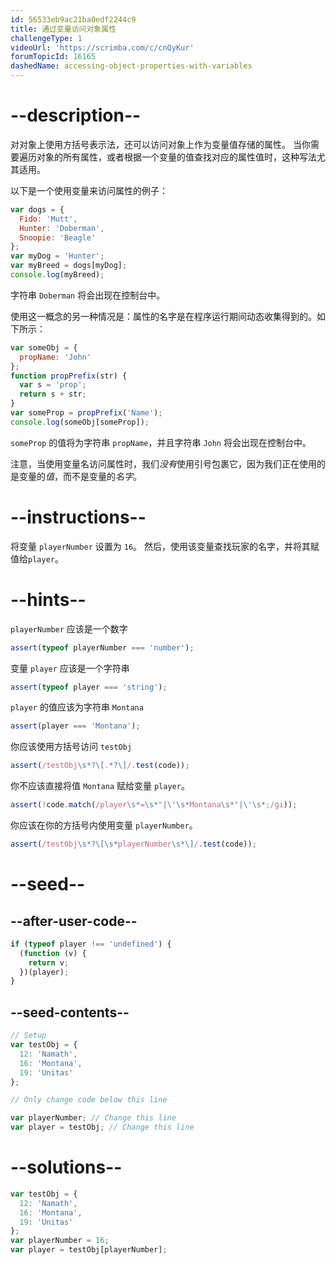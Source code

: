 ```yaml
---
id: 56533eb9ac21ba0edf2244c9
title: 通过变量访问对象属性
challengeType: 1
videoUrl: 'https://scrimba.com/c/cnQyKur'
forumTopicId: 16165
dashedName: accessing-object-properties-with-variables
---
```


# --description--

对对象上使用方括号表示法，还可以访问对象上作为变量值存储的属性。 当你需要遍历对象的所有属性，或者根据一个变量的值查找对应的属性值时，这种写法尤其适用。

以下是一个使用变量来访问属性的例子：

```js
var dogs = {
  Fido: 'Mutt',
  Hunter: 'Doberman',
  Snoopie: 'Beagle'
};
var myDog = 'Hunter';
var myBreed = dogs[myDog];
console.log(myBreed);
```

字符串 `Doberman` 将会出现在控制台中。

使用这一概念的另一种情况是：属性的名字是在程序运行期间动态收集得到的。如下所示：

```js
var someObj = {
  propName: 'John'
};
function propPrefix(str) {
  var s = 'prop';
  return s + str;
}
var someProp = propPrefix('Name');
console.log(someObj[someProp]);
```

`someProp` 的值将为字符串 `propName`，并且字符串 `John` 将会出现在控制台中。

注意，当使用变量名访问属性时，我们*没有*使用引号包裹它，因为我们正在使用的是变量的*值*，而不是变量的*名字*。

# --instructions--

将变量 `playerNumber` 设置为 `16`。 然后，使用该变量查找玩家的名字，并将其赋值给`player`。

# --hints--

`playerNumber` 应该是一个数字

```js
assert(typeof playerNumber === 'number');
```

变量 `player` 应该是一个字符串

```js
assert(typeof player === 'string');
```

`player` 的值应该为字符串 `Montana`

```js
assert(player === 'Montana');
```

你应该使用方括号访问 `testObj`

```js
assert(/testObj\s*?\[.*?\]/.test(code));
```

你不应该直接将值 `Montana` 赋给变量 `player`。

```js
assert(!code.match(/player\s*=\s*"|\'\s*Montana\s*"|\'\s*;/gi));
```

你应该在你的方括号内使用变量 `playerNumber`。

```js
assert(/testObj\s*?\[\s*playerNumber\s*\]/.test(code));
```

# --seed--

## --after-user-code--

```js
if (typeof player !== 'undefined') {
  (function (v) {
    return v;
  })(player);
}
```

## --seed-contents--

```js
// Setup
var testObj = {
  12: 'Namath',
  16: 'Montana',
  19: 'Unitas'
};

// Only change code below this line

var playerNumber; // Change this line
var player = testObj; // Change this line
```

# --solutions--

```js
var testObj = {
  12: 'Namath',
  16: 'Montana',
  19: 'Unitas'
};
var playerNumber = 16;
var player = testObj[playerNumber];
```
